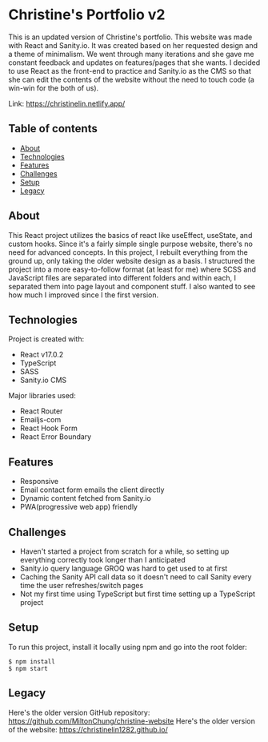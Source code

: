 # Christine's Portfolio v2

This is an updated version of Christine's portfolio. This website was made with React and Sanity.io. It was created based on her requested design and a theme of minimalism. We went through many iterations and she gave me constant feedback and updates on features/pages that she wants. I decided to use React as the front-end to practice and Sanity.io as the CMS so that she can
edit the contents of the website without the need to touch code (a win-win for the both of us).

Link: https://christinelin.netlify.app/

## Table of contents

- [About](#about)
- [Technologies](#technologies)
- [Features](#features)
- [Challenges](#challenges)
- [Setup](#setup)
- [Legacy](#legacy)

## About

This React project utilizes the basics of react like useEffect, useState, and custom hooks. Since it's a fairly simple
single purpose website, there's no need for advanced concepts. In this project, I rebuilt everything from the ground up,
only taking the older website design as a basis. I structured the project into a more easy-to-follow format (at least for me)
where SCSS and JavaScript files are separated into different folders and within each, I separated them into page layout and
component stuff. I also wanted to see how much I improved since I the first version.

## Technologies

Project is created with:

- React v17.0.2
- TypeScript
- SASS
- Sanity.io CMS

Major libraries used:

- React Router
- Emailjs-com
- React Hook Form
- React Error Boundary

## Features

- Responsive
- Email contact form emails the client directly
- Dynamic content fetched from Sanity.io
- PWA(progressive web app) friendly

## Challenges

- Haven't started a project from scratch for a while, so setting up everything correctly took longer than I anticipated
- Sanity.io query language GROQ was hard to get used to at first
- Caching the Sanity API call data so it doesn't need to call Sanity every time the user refreshes/switch pages
- Not my first time using TypeScript but first time setting up a TypeScript project

## Setup

To run this project, install it locally using npm and go into the root folder:

```
$ npm install
$ npm start
```

## Legacy

Here's the older version GitHub repository: https://github.com/MiltonChung/christine-website
Here's the older version of the website: https://christinelin1282.github.io/
